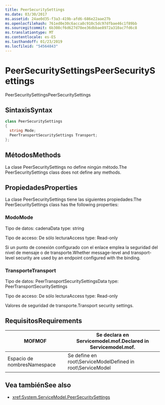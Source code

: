 ```yaml
---
title: PeerSecuritySettings
ms.date: 03/30/2017
ms.assetid: 24ae0d35-f3a3-419b-afd6-686e22aae27b
ms.openlocfilehash: 761ed0e30c6acca8c910c5dc97dfbae46c1f89bb
ms.sourcegitcommit: 6b308cf6d627d78ee36dbbae8972a310ac7fd6c8
ms.translationtype: MT
ms.contentlocale: es-ES
ms.lasthandoff: 01/23/2019
ms.locfileid: "54564843"
---
```

# <a name="peersecuritysettings"></a><span data-ttu-id="10a10-102">PeerSecuritySettings</span><span class="sxs-lookup"><span data-stu-id="10a10-102">PeerSecuritySettings</span></span>
<span data-ttu-id="10a10-103">PeerSecuritySettings</span><span class="sxs-lookup"><span data-stu-id="10a10-103">PeerSecuritySettings</span></span>  
  
## <a name="syntax"></a><span data-ttu-id="10a10-104">Sintaxis</span><span class="sxs-lookup"><span data-stu-id="10a10-104">Syntax</span></span>  
  
```csharp
class PeerSecuritySettings  
{  
  string Mode;  
  PeerTransportSecuritySettings Transport;  
};  
```  
  
## <a name="methods"></a><span data-ttu-id="10a10-105">Métodos</span><span class="sxs-lookup"><span data-stu-id="10a10-105">Methods</span></span>  
 <span data-ttu-id="10a10-106">La clase PeerSecuritySettings no define ningún método.</span><span class="sxs-lookup"><span data-stu-id="10a10-106">The PeerSecuritySettings class does not define any methods.</span></span>  
  
## <a name="properties"></a><span data-ttu-id="10a10-107">Propiedades</span><span class="sxs-lookup"><span data-stu-id="10a10-107">Properties</span></span>  
 <span data-ttu-id="10a10-108">La clase PeerSecuritySettings tiene las siguientes propiedades:</span><span class="sxs-lookup"><span data-stu-id="10a10-108">The PeerSecuritySettings class has the following properties:</span></span>  
  
### <a name="mode"></a><span data-ttu-id="10a10-109">Modo</span><span class="sxs-lookup"><span data-stu-id="10a10-109">Mode</span></span>  
 <span data-ttu-id="10a10-110">Tipo de datos: cadena</span><span class="sxs-lookup"><span data-stu-id="10a10-110">Data type: string</span></span>  
  
 <span data-ttu-id="10a10-111">Tipo de acceso: De sólo lectura</span><span class="sxs-lookup"><span data-stu-id="10a10-111">Access type: Read-only</span></span>  
  
 <span data-ttu-id="10a10-112">Si un punto de conexión configurado con el enlace emplea la seguridad del nivel de mensaje o de transporte.</span><span class="sxs-lookup"><span data-stu-id="10a10-112">Whether message-level and transport-level security are used by an endpoint configured with the binding.</span></span>  
  
### <a name="transport"></a><span data-ttu-id="10a10-113">Transporte</span><span class="sxs-lookup"><span data-stu-id="10a10-113">Transport</span></span>  
 <span data-ttu-id="10a10-114">Tipo de datos: PeerTransportSecuritySettings</span><span class="sxs-lookup"><span data-stu-id="10a10-114">Data type: PeerTransportSecuritySettings</span></span>  
  
 <span data-ttu-id="10a10-115">Tipo de acceso: De sólo lectura</span><span class="sxs-lookup"><span data-stu-id="10a10-115">Access type: Read-only</span></span>  
  
 <span data-ttu-id="10a10-116">Valores de seguridad de transporte.</span><span class="sxs-lookup"><span data-stu-id="10a10-116">Transport security settings.</span></span>  
  
## <a name="requirements"></a><span data-ttu-id="10a10-117">Requisitos</span><span class="sxs-lookup"><span data-stu-id="10a10-117">Requirements</span></span>  
  
|<span data-ttu-id="10a10-118">MOF</span><span class="sxs-lookup"><span data-stu-id="10a10-118">MOF</span></span>|<span data-ttu-id="10a10-119">Se declara en Servicemodel.mof.</span><span class="sxs-lookup"><span data-stu-id="10a10-119">Declared in Servicemodel.mof.</span></span>|  
|---------|-----------------------------------|  
|<span data-ttu-id="10a10-120">Espacio de nombres</span><span class="sxs-lookup"><span data-stu-id="10a10-120">Namespace</span></span>|<span data-ttu-id="10a10-121">Se define en root\ServiceModel</span><span class="sxs-lookup"><span data-stu-id="10a10-121">Defined in root\ServiceModel</span></span>|  
  
## <a name="see-also"></a><span data-ttu-id="10a10-122">Vea también</span><span class="sxs-lookup"><span data-stu-id="10a10-122">See also</span></span>
- <xref:System.ServiceModel.PeerSecuritySettings>
